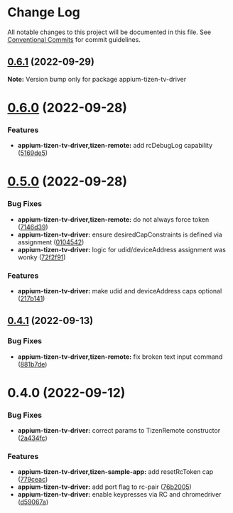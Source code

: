 # Change Log

All notable changes to this project will be documented in this file.
See [Conventional Commits](https://conventionalcommits.org) for commit guidelines.

## [0.6.1](https://github.com/headspinio/appium-tizen-tv-driver/compare/appium-tizen-tv-driver@0.6.0...appium-tizen-tv-driver@0.6.1) (2022-09-29)

**Note:** Version bump only for package appium-tizen-tv-driver





# [0.6.0](https://github.com/headspinio/appium-tizen-tv-driver/compare/appium-tizen-tv-driver@0.5.0...appium-tizen-tv-driver@0.6.0) (2022-09-28)


### Features

* **appium-tizen-tv-driver,tizen-remote:** add rcDebugLog capability ([5169de5](https://github.com/headspinio/appium-tizen-tv-driver/commit/5169de5e683d14289c3b002c0beb0efada471039))





# [0.5.0](https://github.com/headspinio/appium-tizen-tv-driver/compare/appium-tizen-tv-driver@0.4.1...appium-tizen-tv-driver@0.5.0) (2022-09-28)


### Bug Fixes

* **appium-tizen-tv-driver,tizen-remote:** do not always force token ([7146d39](https://github.com/headspinio/appium-tizen-tv-driver/commit/7146d392e261947ef98dafb4ed3521ba44fe8d28))
* **appium-tizen-tv-driver:** ensure desiredCapConstraints is defined via assignment ([0104542](https://github.com/headspinio/appium-tizen-tv-driver/commit/0104542e1c28379cd374ef13e3a8a8eb8f6abbc6))
* **appium-tizen-tv-driver:** logic for udid/deviceAddress assignment was wonky ([72f2f91](https://github.com/headspinio/appium-tizen-tv-driver/commit/72f2f912f390668361b0f8d191453592b3419a0c))


### Features

* **appium-tizen-tv-driver:** make udid and deviceAddress caps optional ([217b141](https://github.com/headspinio/appium-tizen-tv-driver/commit/217b141e115dbe353219a7213759eb49118b23a6))





## [0.4.1](https://github.com/headspinio/appium-tizen-tv-driver/compare/appium-tizen-tv-driver@0.4.0...appium-tizen-tv-driver@0.4.1) (2022-09-13)


### Bug Fixes

* **appium-tizen-tv-driver,tizen-remote:** fix broken text input command ([881b7de](https://github.com/headspinio/appium-tizen-tv-driver/commit/881b7de24bf80e71c6e934f2f02bb2a3461966dd))





# 0.4.0 (2022-09-12)


### Bug Fixes

* **appium-tizen-tv-driver:** correct params to TizenRemote constructor ([2a434fc](https://github.com/headspinio/appium-tizen-tv-driver/commit/2a434fcc6f98f25950202ab7c176283ad8721a89))


### Features

* **appium-tizen-tv-driver,tizen-sample-app:** add resetRcToken cap ([779ceac](https://github.com/headspinio/appium-tizen-tv-driver/commit/779ceac426ba3aab764ecea80bffdeaa9e04ec7a))
* **appium-tizen-tv-driver:** add port flag to rc-pair ([76b2005](https://github.com/headspinio/appium-tizen-tv-driver/commit/76b2005ef81666f7370e14b8c6bd4ea0cda21524))
* **appium-tizen-tv-driver:** enable keypresses via RC and chromedriver ([d59067a](https://github.com/headspinio/appium-tizen-tv-driver/commit/d59067aa342ca37911de9d51a5f224f5a71df06f))
